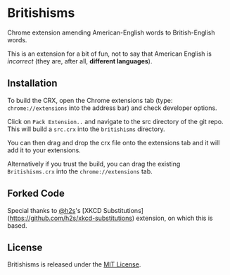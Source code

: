 Britishisms
===========

Chrome extension amending American-English words to British-English words.

This is an extension for a bit of fun, not to say that American English is 
*incorrect* (they are, after all, **different languages**).


Installation
------------

To build the CRX, open the Chrome extensions tab (type: `chrome://extensions` 
into the address bar) and check developer options.

Click on `Pack Extension..` and navigate to the src directory of the git 
repo. This will build a `src.crx` into the `britishisms` directory.

You can then drag and drop the crx file onto the extensions tab and it will 
add it to your extensions.

Alternatively if you trust the build, you can drag the existing 
`Britishisms.crx` into the `chrome://extensions` tab.


Forked Code
------------

Special thanks to [@h2s](https://github.com/h2s/)'s [XKCD Substitutions]
(https://github.com/h2s/xkcd-substitutions) extension, on which this is based.

License
-------

Britishisms is released under the [MIT License](http://www.opensource.org/licenses/MIT).

